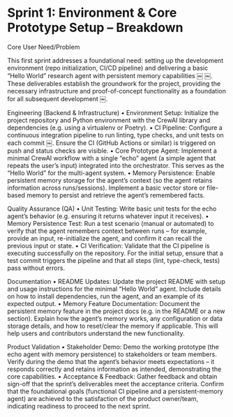 # Sprint 1: Environment & Core Prototype Setup – Breakdown

Core User Need/Problem

This first sprint addresses a foundational need: setting up the development environment (repo initialization, CI/CD pipeline) and delivering a basic “Hello World” research agent with persistent memory capabilities ￼ ￼. These deliverables establish the groundwork for the project, providing the necessary infrastructure and proof-of-concept functionality as a foundation for all subsequent development ￼.

Engineering (Backend & Infrastructure)
 • Environment Setup: Initialize the project repository and Python environment with the CrewAI library and dependencies (e.g. using a virtualenv or Poetry).
 • CI Pipeline: Configure a continuous integration pipeline to run linting, type checks, and unit tests on each commit ￼. Ensure the CI (GitHub Actions or similar) is triggered on push and status checks are visible.
 • Core Prototype Agent: Implement a minimal CrewAI workflow with a single “echo” agent (a simple agent that repeats the user’s input) integrated into the orchestrator. This serves as the “Hello World” for the multi-agent system.
 • Memory Persistence: Enable persistent memory storage for the agent’s context (so the agent retains information across runs/sessions). Implement a basic vector store or file-based memory to persist and retrieve the agent’s remembered facts.

Quality Assurance (QA)
 • Unit Testing: Write basic unit tests for the echo agent’s behavior (e.g. ensuring it returns whatever input it receives).
 • Memory Persistence Test: Run a test scenario (manual or automated) to verify that the agent remembers context between runs – for example, provide an input, re-initialize the agent, and confirm it can recall the previous input or state.
 • CI Verification: Validate that the CI pipeline is executing successfully on the repository. For the initial setup, ensure that a test commit triggers the pipeline and that all steps (lint, type-check, tests) pass without errors.

Documentation
 • README Updates: Update the project README with setup and usage instructions for the minimal “Hello World” agent. Include details on how to install dependencies, run the agent, and an example of its expected output.
 • Memory Feature Documentation: Document the persistent memory feature in the project docs (e.g. in the README or a new section). Explain how the agent’s memory works, any configuration or data storage details, and how to reset/clear the memory if applicable. This will help users and contributors understand the new functionality.

Product Validation
 • Stakeholder Demo: Demo the working prototype (the echo agent with memory persistence) to stakeholders or team members. Verify during the demo that the agent’s behavior meets expectations – it responds correctly and retains information as intended, demonstrating the core capabilities.
 • Acceptance & Feedback: Gather feedback and obtain sign-off that the sprint’s deliverables meet the acceptance criteria. Confirm that the foundational goals (functional CI pipeline and a persistent-memory agent) are achieved to the satisfaction of the product owner/team, indicating readiness to proceed to the next sprint.
